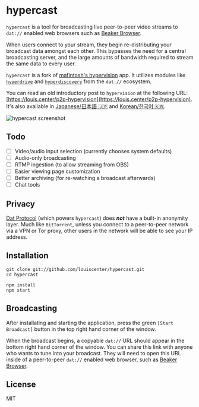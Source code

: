 # hypercast
`hypercast` is a tool for broadcasting live peer-to-peer video streams to `dat://` enabled web browsers such as [Beaker Browser](https://beakerbrowser.com).

When users connect to your stream, they begin re-distributing your broadcast data amongst each other. This bypasses the need for a central broadcasting server, and the large amounts of bandwidth required to stream the same data to every user.

`hypercast` is a fork of [mafintosh's hypervision](https://github.com/mafintosh/hypervision) app. It utilizes modules like [`hyperdrive`](https://github.com/mafintosh/hyperdrive) and [`hyperdiscovery`](https://github.com/karissa/hyperdiscovery) from the `dat://` ecosystem.

You can read an old introductory post to `hypervision` at the following URL: [https://louis.center/p2p-hypervision](https://louis.center/p2p-hypervision). It's also available in [Japanese/日本語 🇯🇵](https://louis.center/p2p-hypervision-jp) and [Korean/한국어 🇰🇷](https://louis.center/p2p-hypervision-kr).

![hypercast screenshot](https://louis.center/images/hypercast.gif)

## Todo
- [ ] Video/audio input selection (currently chooses system defaults)
- [ ] Audio-only broadcasting
- [ ] RTMP ingestion (to allow streaming from OBS)
- [ ] Easier viewing page customization
- [ ] Better archiving (for re-watching a broadcast afterwards)
- [ ] Chat tools

## Privacy
[Dat Protocol](https://datproject.org/) (which powers `hypercast`) does __*not*__ have a built-in anonymity layer. Much like `BitTorrent`, unless you connect to a peer-to-peer network via a VPN or Tor proxy, other users in the network will be able to see your IP address.

## Installation
```
git clone git://github.com/louiscenter/hypercast.git
cd hypercast

npm install
npm start
```

## Broadcasting
After installating and starting the application, press the green `[Start Broadcast]` button in the top right hand corner of the window.

When the broadcast begins, a copyable `dat://` URL should appear in the bottom right hand corner of the window. You can share this link with anyone who wants to tune into your broadcast. They will need to open this URL inside of a peer-to-peer `dat://` enabled web browser, such as [Beaker Browser](https://beakerbrowser.com).

## License
MIT
